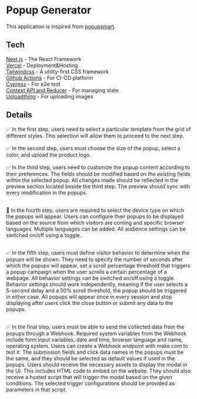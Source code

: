 # Popup Generator
This application is inspired from [popupsmart](https://popupsmart.com/).

## Tech
[Next.js](https://nextjs.org/) - The React Framework <br />
[Vercel](https://vercel.com/) - Deployment&Hosting <br />
[Tailwindcss](https://tailwindcss.com/) - A utility-first CSS framework <br />
[Github Actions](https://github.com/features/actions) - For CI-CD platform <br />
[Cypress](https://www.cypress.io/) - For e2e test <br />
[Context API and Reducer](https://react.dev/learn/scaling-up-with-reducer-and-context) - For managing state <br />
[Uploadthing](https://uploadthing.com/) - For uploading images
 

## Details
 :white_check_mark: In the first step, users need to select a particular template from the grid of different styles. This selection will allow them to proceed to the next step.<br /><br />
 :white_check_mark: In the second step, users must choose the size of the popup, select a color, and upload the product logo.<br /><br />
 :white_check_mark: In the third step, users need to customize the popup content according to their preferences. The fields should be modified based on the existing fields within the selected popup.
        All changes made should be reflected in the preview section located beside the third step. The preview should sync with every modification in the popups.<br /><br />
        
:black_square_button: In the fourth step, users are required to select the device type on which the popups will appear.
    Users can configure their popups to be displayed based on the source from which visitors are coming and specific browser languages. Multiple languages can be added.
        All audience settings can be switched on/off using a toggle.<br /><br />
        
:white_check_mark: In the fifth step, users must define visitor behavior to determine when the popups will be shown.
        They need to specify the number of seconds after which the popups will appear, set a scroll percentage threshold that triggers a popup campaign when the user scrolls a certain percentage of a webpage.
        All behavior settings can be switched on/off using a toggle.
        Behavior settings should work independently, meaning if the user selects a 5-second delay and a 50% scroll threshold, the popup should be triggered in either case.
        All popups will appear once in every session and stop displaying after users click the close button or submit any data to the popups.<br /><br />
<!-- :white_check_mark: In the fifth step, users must define visitor behavior to determine when the popups will be shown.
        They need to specify the number of seconds after which the popups will appear, set a scroll percentage threshold that triggers a popup campaign when the user scrolls a certain percentage of a webpage, and decide on the exit intent that displays the popups when a visitor moves the cursor towards the exit button. The exit intent feature is only available for desktop campaigns.
        All behavior settings can be switched on/off using a toggle.
        Behavior settings should work independently, meaning if the user selects a 5-second delay and a 50% scroll threshold, the popup should be triggered in either case.
        The frequency of the popups appearing can be preset. All popups will appear once in every session and stop displaying after users click the close button or submit any data to the popups.<br /><br /> -->
:white_check_mark: In the final step, users must be able to send the collected data from the popups through a Webhook. Required system variables from the Webhook include form input variables, date and time, browser language and name, operating system.
        Users can create a Webhook endpoint with make.com to test it.
        The submission fields and click data names in the popups must be the same, and they should be selected as default values if used in the popups.
    Users should receive the necessary assets to display the modal in the UI.
        This includes HTML code to embed on the website.
        They should also receive a hosted script that will trigger the modal based on the given conditions.
        The selected trigger configurations should be provided as parameters in that script.
<!-- - [ ] In the final step, users must be able to send the collected data from the popups through a Webhook. Required system variables from the Webhook include form input variables, date and time, browser language and name, operating system, and device type (mobile or desktop).
        Users can create a Webhook endpoint with make.com to test it.
        The submission fields and click data names in the popups must be the same, and they should be selected as default values if used in the popups.
    Users should receive the necessary assets to display the modal in the UI.
        This includes HTML code to embed on the website, a modal div code with all components styled using Tailwind CSS.
        They should also receive a hosted script that will trigger the modal based on the given conditions.
        The selected trigger configurations should be provided as parameters in that script. -->
